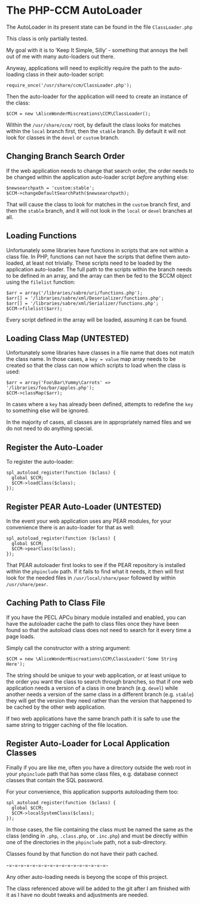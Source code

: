 The PHP-CCM AutoLoader
======================

The AutoLoader in its present state can be found in the file `ClassLoader.php`

This class is only partially tested.

My goal with it is to ‘Keep It Simple, Silly’ - something that annoys the
hell out of me with many auto-loaders out there.

Anyway, applications will need to explicitly require the path to the auto-
loading class in their auto-loader script:

    require_once('/usr/share/ccm/ClassLoader.php');

Then the auto-loader for the application will need to create an instance of the
class:

    $CCM = new \AliceWonderMiscreations\CCM\ClassLoader();

Within the `/usr/share/ccm/` root, by default the class looks for matches
within the `local` branch first, then the `stable` branch. By default it will
not look for classes in the `devel` or `custom` branch.


Changing Branch Search Order
----------------------------

If the web application needs to change that search order, the order needs to
be changed within the application auto-loader script *before* anything else:

    $newsearchpath = 'custom:stable';
    $CCM->changeDefaultSearchPath($newsearchpath);

That will cause the class to look for matches in the `custom` branch first, and
then the `stable` branch, and it will not look in the `local` or `devel`
branches at all.


Loading Functions
-----------------

Unfortunately some libraries have functions in scripts that are not within a
class file. In PHP, functions can not have the scripts that define them auto-
loaded, at least not trivially. These scripts need to be loaded by the
application auto-loader. The full path to the scripts within the branch needs
to be defined in an array, and the array can then be fed to the $CCM object
using the `filelist` function:

    $arr = array('/libraries/sabre/uri/functions.php');
    $arr[] = '/libraries/sabre/xml/Deserializer/functions.php';
    $arr[] = '/libraries/sabre/xml/Serializer/functions.php';
    $CCM->filelist($arr);

Every script defined in the array will be loaded, assuming it can be found.


Loading Class Map (UNTESTED)
----------------------------

Unfortunately some libraries have classes in a file name that does not match
the class name. In those cases, a `key = value` map array needs to be created
so that the class can now which scripts to load when the class is used:

    $arr = array('Foo\Bar\Yummy\Carrots' => '/libraries/foo/bar/apples.php');
    $CCM->classMap($arr);

In cases where a `key` has already been defined, attempts to redefine the `key`
to something else will be ignored.

In the majority of cases, all classes are in appropriately named files and we
do not need to do anything special.


Register the Auto-Loader
------------------------

To register the auto-loader:

    spl_autoload_register(function ($class) {
      global $CCM;
      $CCM->loadClass($class);
    });


Register PEAR Auto-Loader (UNTESTED)
------------------------------------

In the event your web application uses any PEAR modules, for your convenience
there is an auto-loader for that as well:

    spl_autoload_register(function ($class) {
      global $CCM;
      $CCM->pearClass($class);
    });

That PEAR autoloader first looks to see if the PEAR repository is installed
within the `phpinclude` path. If it fails to find what it needs, it then will
first look for the needed files in `/usr/local/share/pear` followed by within
`/usr/share/pear`.


Caching Path to Class File
--------------------------

If you have the PECL APCu binary module installed and enabled, you can have the
autoloader cache the path to class files once they have been found so that the
autoload class does not need to search for it every time a page loads.

Simply call the constructor with a string argument:

    $CCM = new \AliceWonderMiscreations\CCM\ClassLoader('Some String Here');

The string should be unique to your web application, or at least unique to the
order you want the class to search through branches, so that if one web
application needs a version of a class in one branch (e.g. `devel`) while
another needs a version of the same class in a different branch (e.g. `stable`)
they will get the version they need rather than the version that happened to be
cached by the other web application.

If two web applications have the same branch path it is safe to use the same
string to trigger caching of the file location.


Register Auto-Loader for Local Application Classes
--------------------------------------------------

Finally if you are like me, often you have a directory outside the web root in
your `phpinclude` path that has some class files, e.g. database connect classes
that contain the SQL password.

For your convenience, this application supports autoloading them too:

    spl_autoload_register(function ($class) {
      global $CCM;
      $CCM->localSystemClass($class);
    });

In those cases, the file containing the class must be named the same as the
class (ending in `.php`, `.class.php`, or `.inc.php`) and must be directly
within one of the directories in the `phpinclude` path, not a sub-directory.

Classes found by that function do not have their path cached.

-=-=-=-=-=-=-=-=-=-=-=-=-=-=-=-=-=-

Any other auto-loading needs is beyong the scope of this project.

The class referenced above will be added to the git after I am finished with it
as I have no doubt tweaks and adjustments are needed. 
